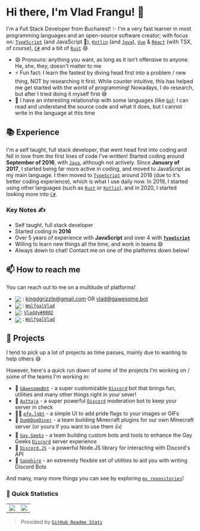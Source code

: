 # Hi there, I'm Vlad Frangu! 👋  <img src="https://komarev.com/ghpvc/?username=vladfrangu" alt="" align="center" />

I'm a Full Stack Developer from Bucharest! ✨ I'm a very fast learner in most programming languages and an open-source software creator; with focus on: [`TypeScript`] (and JavaScript 👀), [`Kotlin`] (and [`Java`]), [`Vue`] & [`React`] (with TSX, of course), [`C#`] and a bit of [`Rust`] 😄

- 😄 Pronouns: anything you want, as long as it isn't offensive to anyone. He, she, they, doesn't matter to me
- ⚡ Fun fact: I learn the fastest by diving head first into a problem / new thing, NOT by researching it first. While counter intuitive, this has helped me get started with the world of programming! Nowadays, I do research, but after I tried doing it myself first 😅
- 👀 I have an interesting relationship with some languages (like [`Go`]); I can read and understand the source code and what it does, but I cannot write in the language at this time

## 📚 Experience

I'm a self taught, full stack developer, that went head first into coding and fell in love from the first lines of code I've written! Started coding around **September of 2016**, with [`Java`], although not actively. Since **January of 2017**, I started being far more active in coding, and moved to JavaScript as my main language. I then moved to [`TypeScript`] around 2018 (due to it's better coding experience), which is what I use daily now. In 2019, I started using other languages (such as [`Rust`] or [`Kotlin`]), and in 2020, I started looking more into [`C#`].

### Key Notes ✍️

- Self taught, full stack developer
- Started coding in **2016**
- Over 5 years of experience with **JavaScript** and over 4 with **[`TypeScript`]**
- Willing to learn new things all the time, and work in teams 😄
- Always down to chat! Contact me on one of the platforms down below!

## 📫 How to reach me

You can reach out to me on a multitude of platforms!

- <img src="https://raw.githubusercontent.com/vladfrangu/vladfrangu/master/assets/logo-gmail.png" align="center"> : kingdgrizzle@gmail.com OR vlad@gawesome.bot
- <img src="https://raw.githubusercontent.com/vladfrangu/vladfrangu/master/assets/logo-twitter.png" align="center"> : [`WolfgalVlad`][Twitter]
- <img src="https://raw.githubusercontent.com/vladfrangu/vladfrangu/master/assets/logo-discord.png" align="center">: [`Vladdy#0002`](https://discord.com/users/139836912335716352)
- <img src="https://raw.githubusercontent.com/vladfrangu/vladfrangu/master/assets/logo-telegram.png" align="center"> : [`WolfgalVlad`][Telegram]

## 🔭 Projects

I tend to pick up a lot of projects as time passes, mainly due to wanting to help others :sweat_smile:

However, here's a quick run down of some of the projects I'm working on / some of the teams I'm working in:

- 🤖 [`GAwesomeBot`] - a super customizable [`Discord`] bot that brings fun, utilities and many other things right in your sever!
- 🤖 [`Auttaja`] - a super powerful [`Discord`] moderation bot to keep your server in check
- 🏳️‍🌈 [`pfp.lgbt`] - a simple UI to add pride flags to your images or GIFs
- 👯 [`DumbDogDiner`] - a team building Minecraft plugins for our own Minecraft server (or yours if you want to use them 👍)
- 👯 [`Gay Geeks`] - a team building custom bots and tools to enhance the Gay Geeks [`Discord`] server experience
- 👯 [`Discord.JS`] - a powerful Node.JS library for interacting with Discord's API
- 👯 [`Sapphire`] - an extremely flexible set of utilities to aid you with writing Discord Bots

And many, many more things you can see by exploring [`my repositories`]!

### 👀 Quick Statistics

<table>
  <tr>
    <td align="center" style="padding=0;width=50%;">
      <img align="center" style="padding=0;" src="https://github-readme-stats.vladfrangu.vercel.app/api/?username=vladfrangu&show_icons=true&title_color=4F8CC9&text_color=9f9f9f&bg_color=151515&hide_border=true&icon_color=4F8CC9&hide_title=true&count_private=true" />
    </td>
    <td align="center" style="padding=0;width=50%;">
      <img align="center" style="padding=0;" src="https://github-readme-stats.vladfrangu.vercel.app/api/top-langs/?username=vladfrangu&layout=compact&title_color=4F8CC9&text_color=9f9f9f&bg_color=151515&hide_border=true&icon_color=4F8CC9&hide=visual%20basic&count_private=true&extra=GAwesomeBot/bot,sharding-manager-next,api-next,web-next,bot-next,ts-template,worker-library,websocket-next;discordjs/discord.js,discord-api-types,discord.js-next,collection;KlasaCommunityPlugins/no-mention-spam,tags,functions,channels-gateway,raw-events;auttaja/frontend;binarytf/binarytf;DumbDogDiner/StickyWallet,kotlin-plugin-base;Gay-Geeks/core,currency,leveling,utils,types,shop,modules-template;sapphiredev/utilities,framework,pieces,plugins;skyra-project/skyra,char;pfp-lgbt/frontend,pfp-lgbt-api" />
    </td>
  </tr>
</table>

> Provided by [`GitHub Readme Stats`]


<!----------------- LINKS --------------->
[`TypeScript`]:          https://www.typescriptlang.org/
[`Kotlin`]:              https://kotlinlang.org/
 <!-- I'm sorry for linking java to that site, but there is no better one that I know of.. -->
[`Java`]:                https://java.com/
[`Rust`]:                https://www.rust-lang.org/
[`Go`]:                  https://golang.org
[`C#`]:                  https://docs.microsoft.com/en-us/dotnet/csharp/
[`Vue`]:                 https://vuejs.org/
[`React`]:               https://reactjs.org/
[`Discord`]:             https://discord.com/
[`pfp.lgbt`]:            https://pfp.lgbt/
[`my repositories`]:     https://github.com/vladfrangu?tab=repositories
[`GitHub Readme Stats`]: https://github.com/anuraghazra/github-readme-stats
[Twitter]:               https://twitter.com/WolfgalVlad
[Telegram]:              https://t.me/WolfgalVlad

<!--------------- Teams ----------------->

[`GAwesomeBot`]:  https://github.com/GAwesomeBot
[`Auttaja`]:      https://github.com/auttaja
[`DumbDogDiner`]: https://github.com/DumbDogDiner
[`Gay Geeks`]:    https://gaygeeks.gg/
[`Discord.JS`]:   https://github.com/discordjs
[`Sapphire`]:     https://github.com/sapphiredev
